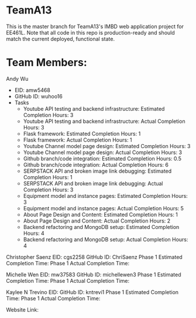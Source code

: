 # TeamA13

This is the master branch for TeamA13's IMBD web application project for EE461L. Note that all code in this repo is production-ready and should match the current deployed, functional state.

# Team Members:
  Andy Wu
   - EID: amw5468
   - GitHub ID: wuhoo16
   - Tasks
      - Youtube API testing and backend infrastructure: Estimated Completion Hours: 3
      - Youtube API testing and backend infrastructure: Actual Completion Hours: 3
      - Flask framework: Estimated Completion Hours: 1
      - Flask framework: Actual Completion Hours: 1
      - Youtube Channel model page design: Estimated Completion Hours: 3
      - Youtube Channel model page design: Actual Completion Hours: 3
      - Github branch/code integration: Estimated Completion Hours: 0.5
      - Github branch/code integration: Actual Completion Hours: 6
      - SERPSTACK API and broken image link debugging: Estimated Completion Hours: 1
      - SERPSTACK API and broken image link debugging: Actual Completion Hours: 3
      - Equipment model and instance pages: Estimated Completion Hours: 3
      - Equipment model and instance pages: Actual Completion Hours: 5
      - About Page Design and Content: Estimated Completion Hours: 1
      - About Page Design and Content: Actual Completion Hours: 2
      - Backend refactoring and MongoDB setup: Estimated Completion Hours: 4
      - Backend refactoring and MongoDB setup: Actual Completion Hours: 4


  Christopher Saenz
    EID: cgs2258
    GitHub ID: ChriSaenz
    Phase 1 Estimated Completion Time:
    Phase 1 Actual Completion Time:


  Michelle Wen
    EID: mw37583
    GitHub ID: michellewen3
    Phase 1 Estimated Completion Time:
    Phase 1 Actual Completion Time:

  Kaylee N Trevino
    EID: 
    GitHub ID: kntrevi1
    Phase 1 Estimated Completion Time:
    Phase 1 Actual Completion Time:
  
Website Link:
